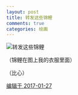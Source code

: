 ```yaml
---
layout: post
title: 转发这些锦鲤
comments: true
categories: 绘画
---
```


![转发这些锦鲤](http://ww1.sinaimg.cn/large/4b91f9d5ly1fubq5krq4kj20u00u07wh.jpg)

（锦鲤在图上我的衣服里面）

（比心）

[编辑于 2017-01-27](http://zhuanlan.zhihu.com/p/25033838)